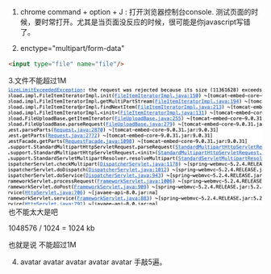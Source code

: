 1. chrome command + option + J : 打开浏览器控制台console. 测试页面的时候，要时常打开。尤其是当页面没反应的时候，很可能是你javascript写错了。


2. enctype="multipart/form-data" 
```html
<input type="file" name="file"/>
```

3.文件不能超过1M![如图所示](错误.jpeg)也不能太大是吧

1048576 / 1024  = 1024 kb

也就是说 不能超过1M

4. avatar avatar avatar avatar avatar 手敲5遍。